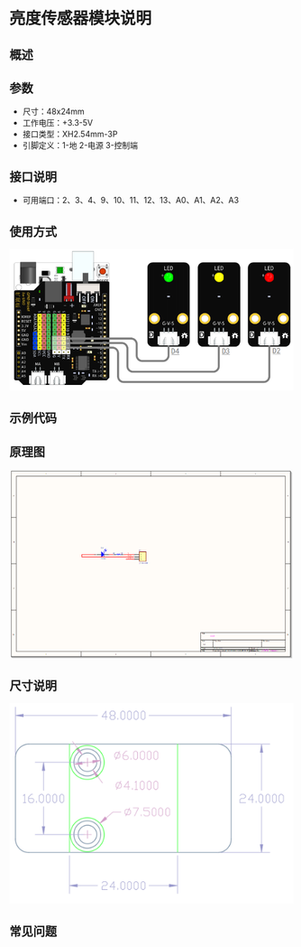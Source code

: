 # 亮度传感器模块说明   

## 概述


## 参数 
- 尺寸：48x24mm
- 工作电压：+3.3-5V
- 接口类型：XH2.54mm-3P
- 引脚定义：1-地 2-电源 3-控制端

## 接口说明
- 可用端口：2、3、4、9、10、11、12、13、A0、A1、A2、A3

## 使用方式
![](./images/02.png)

## 示例代码

## 原理图
![](./images/03.png)

## 尺寸说明
![](./images/01.png)

## 常见问题